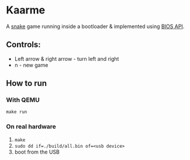 # Kaarme

A [snake](https://en.wikipedia.org/wiki/Snake_(video_game_genre)) game running
inside a bootloader & implemented using
[BIOS API](https://en.wikipedia.org/wiki/BIOS_interrupt_call).

## Controls:

* Left arrow & right arrow - turn left and right
* n - new game

## How to run

### With QEMU

`make run`

### On real hardware

1. `make`
2. `sudo dd if=./build/all.bin of=<usb device>`
3. boot from the USB

